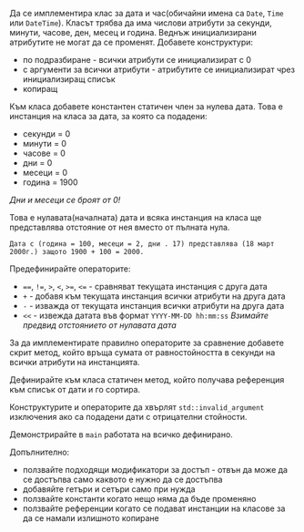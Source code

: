 Да се имплементира клас за дата и час(обичайни имена са `Date`, `Time` или `DateTime`). Класът трябва да има числови атрибути за секунди, минути, часове, ден, месец и година. Веднъж инициализирани атрибутите не могат да се променят.
Добавете конструктури:
- по подразбиране - всички атрибути се инициализират с 0
- с аргументи за всички атрибути - атрибутите се инициализират чрез инициализиращ списък
- копиращ

Към класа добавете константен статичен член за нулева дата. Това е инстанция на класа за дата, за която са подадени:
- секунди = 0
- минути = 0
- часове = 0
- дни = 0
- месеци = 0
- година = 1900

*Дни и месеци се броят от 0!*

Това е нулавата(началната) дата и всяка инстанция на класа ще представлява отстояние от нея вместо от пълната нула.
```
Дата с (година = 100, месеци = 2, дни . 17) представлява (18 март 2000г.) защото 1900 + 100 = 2000.
```

Предефинирайте операторите:
- `==`, `!=`, `>`, `<`, `>=`, `<=` - сравняват текущата инстанция с друга дата
- `+` - добавя към текущата инстанция всички атрибути на друга дата
- `-` - изважда от текущата инстанция всички атрибути на друга дата
- `<<` - извежда датата във формат `YYYY-MM-DD hh:mm:ss` *Взимайте предвид отстоянието от нулавата дата*

За да имплементирате правилно операторите за сравнение добавете скрит метод, който връща сумата от равностойността в секунди на всички атрибути на инстанцията.

Дефинирайте към класа статичен метод, който получава референция към списък от дати и го сортира.

Конструктурите и операторите да хвърлят `std::invalid_argument` изключения ако са подадени дати с отрицателни стойности.

Демонстрирайте в `main` работата на всичко дефинирано.

Допълнително:
- ползвайте подходящи модификатори за достъп - отвън да може да се достъпва само каквото е нужно да се достъпва
- добавяйте гетъри и сетъри само при нужда
- ползвайте константи когато нещо няма да бъде променяно
- ползвайте референции когато се подават инстанции на класове за да се намали излишното копиране
